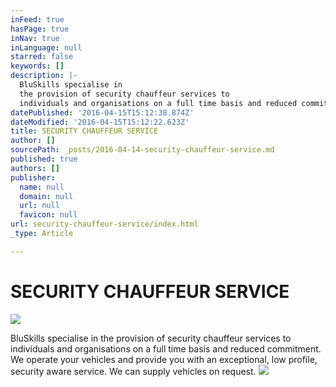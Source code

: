 ```yaml
---
inFeed: true
hasPage: true
inNav: true
inLanguage: null
starred: false
keywords: []
description: |-
  BluSkills specialise in
  the provision of security chauffeur services to
  individuals and organisations on a full time basis and reduced commitment. We operate your vehicles and provide you with an exceptional, low profile, security aware service. We can supply vehicles on request.
datePublished: '2016-04-15T15:12:38.874Z'
dateModified: '2016-04-15T15:12:22.623Z'
title: SECURITY CHAUFFEUR SERVICE
author: []
sourcePath: _posts/2016-04-14-security-chauffeur-service.md
published: true
authors: []
publisher:
  name: null
  domain: null
  url: null
  favicon: null
url: security-chauffeur-service/index.html
_type: Article

---
```

# SECURITY CHAUFFEUR SERVICE
![](https://s3-us-west-2.amazonaws.com/the-grid-img/p/76ea7868aff36005d5422c35502c4827e1381322.jpg)

BluSkills specialise in
the provision of security chauffeur services to
individuals and organisations on a full time basis and reduced commitment. We operate your vehicles and provide you with an exceptional, low profile, security aware service. We can supply vehicles on request.
![](https://the-grid-user-content.s3-us-west-2.amazonaws.com/b7353709-ddae-44fb-b475-d44b1b0ba32a.jpg)